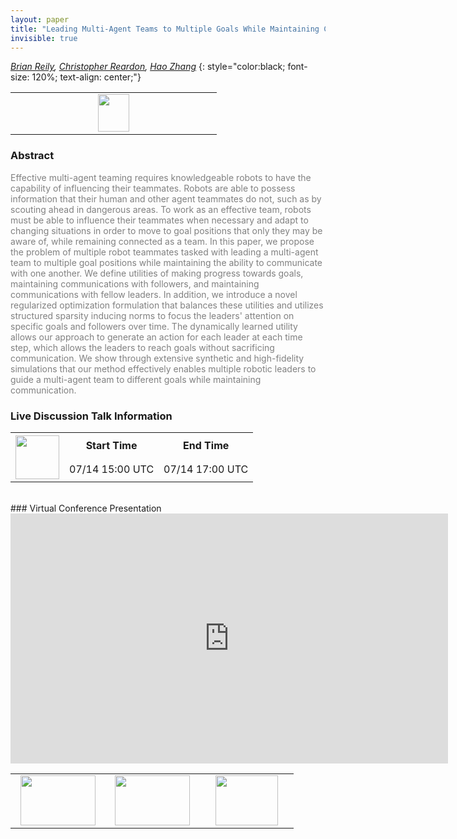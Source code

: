 ```yaml
---
layout: paper
title: "Leading Multi-Agent Teams to Multiple Goals While Maintaining Communication"
invisible: true
---
```

*[Brian Reily](https://people.mines.edu/breily/), [Christopher Reardon](http://),  [Hao Zhang](http://inside.mines.edu/~hzhang/)*
{: style="color:black; font-size: 120%; text-align: center;"}

<table width="20%"> <tr>
<td style="width: 20%; text-align: center;"><a href="http://www.roboticsproceedings.org/rss16/p008.pdf"><img src="{{ site.baseurl }}/images/paper_link.png"
width = "50"  height = "60"/> </a> </td>

</tr></table>

### Abstract
<html><p style="color:gray; font-size: 100%; text-align: justified;">
Effective multi-agent teaming requires knowledgeable robots to have the capability of influencing their teammates. Robots are able to possess information that their human and other agent teammates do not, such as by scouting ahead in dangerous areas. To work as an effective team, robots must be able to influence their teammates when necessary and adapt to changing situations in order to move to goal positions that only they may be aware of, while remaining connected as a team. In this paper, we propose the problem of multiple robot teammates tasked with leading a multi-agent team to multiple goal positions while maintaining the ability to communicate with one another. We define utilities of making progress towards goals, maintaining communications with followers, and maintaining communications with fellow leaders. In addition, we introduce a novel regularized optimization formulation that balances these utilities and utilizes structured sparsity inducing norms to focus the leaders' attention on specific goals and followers over time. The dynamically learned utility allows our approach to generate an action for each leader at each time step, which allows the leaders to reach goals without sacrificing communication. We show through extensive synthetic and high-fidelity simulations that our method effectively enables multiple robotic leaders to guide a multi-agent team to different goals while maintaining communication.
</p></html>

### Live Discussion Talk Information
<html>
<table width="50%">
<tr> <th rowspan="2"><a href="https://pheedloop.com/rss2020/virtual/"><img src="{{ site.baseurl }}/images/pheedloop_link.png" width = "70"  height = "70"/> </a> </th> <th> Start Time </th> <th> End Time </th> </tr>
<tr> <td> 07/14 15:00 UTC </td><td> 07/14 17:00 UTC </td></tr>
</table> <br> </html>
### Virtual Conference Presentation
<iframe width="700" height="400" src="https://www.youtube.com/embed/rSBXoqBqQy8" frameborder="0" allow="accelerometer; autoplay; encrypted-media; gyroscope; picture-in-picture" allowfullscreen></iframe>

<table width="100%"><tr><td style="width: 30%; text-align: center;"><a href="{{ site.baseurl }}/program/papers/7"> <img src="{{ site.baseurl }}/images/previous_icon.png" width = "120"  height = "80"/> </a> </td>

<td style="width: 30%; text-align: center;"><a href="{{ site.baseurl }}/program/papers"> <img src="{{ site.baseurl }}/images/overview_icon.png" width = "120"  height = "80"/> </a> </td> 

<td style="width: 30%; text-align: center;"><a href="{{ site.baseurl }}/program/papers/9"> <img src="{{ site.baseurl }}/images/next_icon.png" width = "100"  height = "80"/> </a> </td> 

</tr></table>

